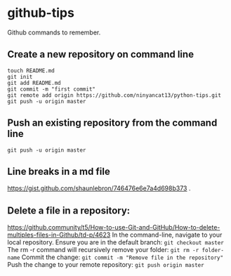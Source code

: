 # github-tips
Github commands to remember.

## Create a new repository on command line
  
```echo "# python-tips" >> README.md
touch README.md
git init
git add README.md
git commit -m "first commit"
git remote add origin https://github.com/ninyancat13/python-tips.git
git push -u origin master
```

## Push an existing repository from the command line
  
```git remote add origin https://github.com/ninyancat13/python-tips.git
git push -u origin master
```
## Line breaks in a md file
https://gist.github.com/shaunlebron/746476e6e7a4d698b373 . 

## Delete a file in a repository:
https://github.community/t5/How-to-use-Git-and-GitHub/How-to-delete-multiples-files-in-Github/td-p/4623
In the command-line, navigate to your local repository.
Ensure you are in the default branch:
```git checkout master```
The rm -r command will recursively remove your folder:
```git rm -r folder-name```
Commit the change:
```git commit -m "Remove file in the repository"```
Push the change to your remote repository:
```git push origin master```
